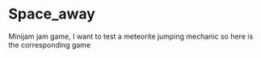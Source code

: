 # Space_away
Minijam  jam game, I want to test a meteorite jumping mechanic so here is the corresponding game

